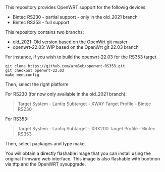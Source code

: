 This repository provides OpenWRT support for the followig devices:

 - Bintec RS230 - partial support - only in the old_2021 branch 
 - Bintec RS353 - full support

This repository contains two branchs:

-   old_2021: Old version based on the OpenWrt git master
-   openwrt-22.03: WIP based on the OpenWrt git 22.03 branch

For instance, if you wish to build the openwrt-22.03 for the RS353 target

    git clone https://github.com/armSeb/openwrt-RS353.git
    git checkout openwrt-22.03
    make menuconfig
  
  Then, select the right platform

For RS230 (for now only available in the old_2021 branch):

> Target System - Lantiq
>  Subtarget - XWAY 
>  Target Profile - Bintec RS230

For RS353: 

> Target System - Lantiq
>  Subtarget - XRX200
>  Target Profile - Bintec RS353

Then, select packages and type make.

You will obtain a directly flashable image that you can install using the original firmware web interface. This image is also flashable with bootmon via tftp and the OpenWRT sysupgrade.

